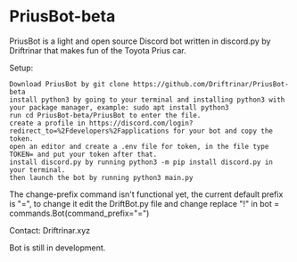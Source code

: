 # PriusBot-beta


PriusBot is a light and open source Discord bot written in discord.py by Driftrinar that makes fun of the Toyota Prius car.

Setup:

    Download PriusBot by git clone https://github.com/Driftrinar/PriusBot-beta
    install python3 by going to your terminal and installing python3 with your package manager, example: sudo apt install python3
    run cd PriusBot-beta/PriusBot to enter the file.
    create a profile in https://discord.com/login?redirect_to=%2Fdevelopers%2Fapplications for your bot and copy the token.
    open an editor and create a .env file for token, in the file type TOKEN= and put your token after that.
    install discord.py by running python3 -m pip install discord.py in your terminal.
    then launch the bot by running python3 main.py

The change-prefix command isn't functional yet, the current default prefix is "=", to change it edit the DriftBot.py file and change replace "!" in bot = commands.Bot(command_prefix="=")

Contact: Driftrinar.xyz

Bot is still in development.
